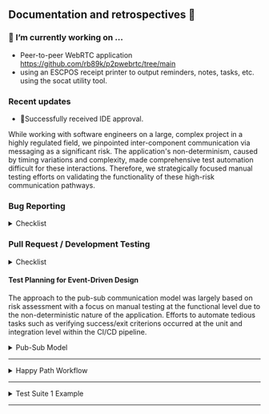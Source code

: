 ## Documentation and retrospectives 👋

<!-- TO-DO 
- Upload webrtc directory and test cases.
-->

### 🔭 I’m currently working on ...  

- Peer-to-peer WebRTC application https://github.com/rb89k/p2pwebrtc/tree/main  
- using an ESCPOS receipt printer to output reminders, notes, tasks, etc. using the socat utility tool.

### Recent updates

- 🎉Successfully received IDE approval.

While working with software engineers on a large, complex project in a highly regulated field, we pinpointed inter-component communication via messaging as a significant risk. The application's non-determinism, caused by timing variations and complexity, made comprehensive test automation difficult for these interactions. Therefore, we strategically focused manual testing efforts on validating the functionality of these high-risk communication pathways.

### Bug Reporting

<details>
  <summary>Checklist</summary>
  
  - [ ] Provide a description of issue or defect observed.
  - [ ] List the reporter (i.e. person who observed the issue).
  - [ ] State the test nnvironment.
    - [ ] List the software version.
    - [ ]  Include configuration settings (e.g. workstation, virtual machine, operating system)
    - [ ]  Include the log/data path location (e.g. cloud storage/file directory).
    - [ ]  Provide supporting evidence indicated the stated behavior (screenshots, timestaps, logs).
  - [ ]  List detailed steps to reproduce the issue.  

![defect-report-flowchart](https://github.com/user-attachments/assets/e9348473-498b-431e-a14f-829d60869df1)
</details>


### Pull Request / Development Testing

<details>
  <summary>Checklist</summary>
  
#### Describe Your Changes
<!-- State your reason for change. -->
Add description of changes

#### Ticket Link
<!-- Connect Jira API Key, then the ticket number and GitHub will auto-link to Jira. -->
Add Jira API key

#### Type of change
<!-- Select an option according to the type of change. -->

- [ ] Bug fix (non-breaking change which fixes an issue)
- [ ] New feature (non-breaking change which adds functionality)
- [ ] Breaking change (fix or feature that would cause existing functionality to not work as expected)
- [ ] Release
- [ ] Non-code change

#### Development PR Checklist (Main Branch)
<!-- Delete this section if this is not a development PR -->

- [ ] Changes are tested
- [ ] Relevant documentation is updated

#### Release PR Checklist (Release Branch)
<!-- Delete this section if this is not a release PR -->

- [ ] Release number identified: vX.Y.Z
- [ ] Relevant PRs listed in description above
- [ ] Impacted components identified:
    - List impacted components 
- [ ] System tests requested
    - Tester: 
    - Test Confluence Page: 
- [ ] System tests passed (tester should approve this PR)
- [ ] *replace with DEV/QA Lead's approval (or delegate) obtained

</details>

#### Test Planning for Event-Driven Design

The approach to the pub-sub communication model was largely based on risk assessment with a focus on manual testing at the functional level 
due to the non-deterministic nature of the application. Efforts to automate tedious tasks such as verifying success/exit criterions occurred at the unit 
and integration level within the CI/CD pipeline. 

<details>
  <summary>Pub-Sub Model</summary>

##### Sequence Diagram

![pub-sub-model](https://github.com/user-attachments/assets/d34f307f-4f8c-4f2b-8bf4-c4f15987c54e)

</details>

-------------------------------------------------------------------------------------------------------

<details>
  <summary>Happy Path Workflow</summary>

##### Flowchart Diagram

![happy-path-workflow](https://github.com/user-attachments/assets/e8c40b08-ffdb-4024-a576-298ce89b230c)

</details>

-------------------------------------------------------------------------------------------------------

<details>
  <summary>Test Suite 1 Example</summary>

##### YAML File Validation Example

![module1-example](https://github.com/user-attachments/assets/3cc35d2f-d4bf-464c-b9c5-686db2bfad37)


![module-steps](https://github.com/user-attachments/assets/b7c1f25c-4d20-42b7-ae63-89619b77d777)

</details>

-------------------------------------------------------------------------------------------------------


